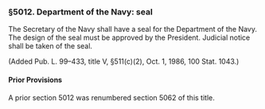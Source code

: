 ### §5012. Department of the Navy: seal ###

The Secretary of the Navy shall have a seal for the Department of the Navy. The design of the seal must be approved by the President. Judicial notice shall be taken of the seal.

(Added Pub. L. 99–433, title V, §511(c)(2), Oct. 1, 1986, 100 Stat. 1043.)

#### Prior Provisions ####

A prior section 5012 was renumbered section 5062 of this title.